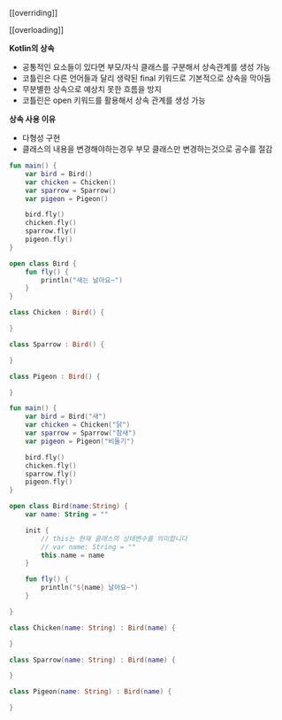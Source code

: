 
[[overriding]]

[[overloading]]

**Kotlin의 상속**
- 공통적인 요소들이 있다면 부모/자식 클래스를 구분해서 상속관계를 생성 가능
- 코틀린은 다른 언어들과 달리 생략된 final 키워드로 기본적으로 상속을 막아둠
- 무분별한 상속으로 예상치 못한 흐름을 방지
- 코틀린은 open 키워드를 활용해서 상속 관계를 생성 가능

**상속 사용 이유**
- 다형성 구현
- 클래스의 내용을 변경해야하는경우 부모 클래스만 변경하는것으로 공수를 절감

```Kotlin
fun main() {
    var bird = Bird()
    var chicken = Chicken()
    var sparrow = Sparrow()
    var pigeon = Pigeon()

    bird.fly()
    chicken.fly()
    sparrow.fly()
    pigeon.fly()
}

open class Bird {
    fun fly() {
        println("새는 날아요~")
    }
}

class Chicken : Bird() {

}

class Sparrow : Bird() {

}

class Pigeon : Bird() {

}
```

```Kotlin
fun main() {
    var bird = Bird("새")
    var chicken = Chicken("닭")
    var sparrow = Sparrow("참새")
    var pigeon = Pigeon("비둘기")

    bird.fly()
    chicken.fly()
    sparrow.fly()
    pigeon.fly()
}

open class Bird(name:String) {
    var name: String = ""

    init {
        // this는 현재 클래스의 상태변수를 의미합니다
        // var name: String = ""
        this.name = name
    }

    fun fly() {
        println("${name} 날아요~")
    }

}

class Chicken(name: String) : Bird(name) {

}

class Sparrow(name: String) : Bird(name) {

}

class Pigeon(name: String) : Bird(name) {

}
```

